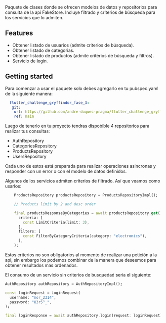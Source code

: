 Paquete de clases donde se ofrecen modelos de datos y repositorios para consulta de la api FakeStore.
Incluye filtrado y criterios de búsqueda para los servicios que lo admiten.

## Features

- Obtener listado de usuarios (admite criterios de búsqueda).
- Obtener listado de categorias.
- Obtener listado de productos (admite criterios de búsqueda y filtros).
- Servicio de login.

## Getting started

Para comenzar a usar el paquete solo debes agregarlo en tu pubspec.yaml
de la siguiente manera:

```yaml
  flutter_challenge_gryffindor_fase_3:
   git: 
    url: https://github.com/andre-duquec-pragma/flutter_challenge_gryffindor_fase_3
    ref: main
```

Luego de tenerlo en tu proyecto tendras dispobible 4 repositorios para realizar tus consultas:

- AuthRepository
- CategoriesRepository
- ProductsRepository
- UsersRepository

Cada uno de estos está preparada para realizar operaciones asincronas y responder con un error o con el modelo de datos definidos.

Algunos de los servicios admiten criterios de filtrado. Así que veamos como usarlos:

```dart
    ProductsRepository productsRepository = ProductsRepositoryImpl();

    // Products limit by 2 and desc order

    final productsResponseByCategories = await productsRepository.get(
      criteria: [
        const LimitCriteria(limit: 3),
      ],
      filters: [
        const FilterByCategoryCriteria(category: "electronics"),
      ],
    );
```

Estos criterios no son obligatorios al momento de realizar una petición a la api, sin embargo los podemos combinar de la manera que deseemos para obtener resultados mas ordenados.

El consumo de un servicio sin criterios de busquedad sería el siguiente:

```dart
AuthRepository authRepository = AuthRepositoryImpl();

const loginRequest = LoginRequest(
  username: "mor_2314",
  password: "83r5^_",
);

final loginResponse = await authRepository.login(request: loginRequest);
```